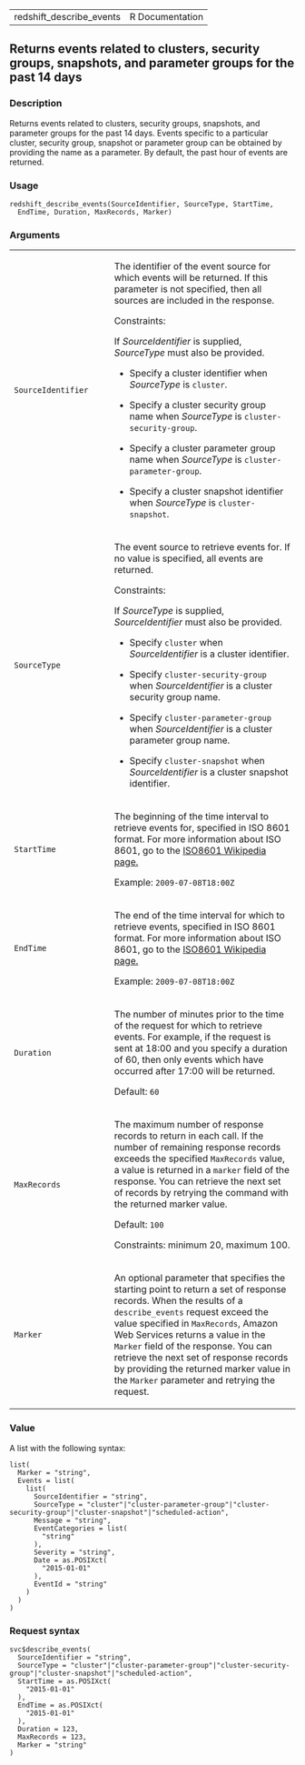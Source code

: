<table style="width: 100%;">
<tbody>
<tr class="odd">
<td>redshift_describe_events</td>
<td style="text-align: right;">R Documentation</td>
</tr>
</tbody>
</table>

## Returns events related to clusters, security groups, snapshots, and parameter groups for the past 14 days

### Description

Returns events related to clusters, security groups, snapshots, and
parameter groups for the past 14 days. Events specific to a particular
cluster, security group, snapshot or parameter group can be obtained by
providing the name as a parameter. By default, the past hour of events
are returned.

### Usage

    redshift_describe_events(SourceIdentifier, SourceType, StartTime,
      EndTime, Duration, MaxRecords, Marker)

### Arguments

<table>
<colgroup>
<col style="width: 35%" />
<col style="width: 65%" />
</colgroup>
<tbody>
<tr class="odd">
<td><code
id="redshift_describe_events_:_SourceIdentifier">SourceIdentifier</code></td>
<td><p>The identifier of the event source for which events will be
returned. If this parameter is not specified, then all sources are
included in the response.</p>
<p>Constraints:</p>
<p>If <em>SourceIdentifier</em> is supplied, <em>SourceType</em> must
also be provided.</p>
<ul>
<li><p>Specify a cluster identifier when <em>SourceType</em> is
<code>cluster</code>.</p></li>
<li><p>Specify a cluster security group name when <em>SourceType</em> is
<code>cluster-security-group</code>.</p></li>
<li><p>Specify a cluster parameter group name when <em>SourceType</em>
is <code>cluster-parameter-group</code>.</p></li>
<li><p>Specify a cluster snapshot identifier when <em>SourceType</em> is
<code>cluster-snapshot</code>.</p></li>
</ul></td>
</tr>
<tr class="even">
<td><code
id="redshift_describe_events_:_SourceType">SourceType</code></td>
<td><p>The event source to retrieve events for. If no value is
specified, all events are returned.</p>
<p>Constraints:</p>
<p>If <em>SourceType</em> is supplied, <em>SourceIdentifier</em> must
also be provided.</p>
<ul>
<li><p>Specify <code>cluster</code> when <em>SourceIdentifier</em> is a
cluster identifier.</p></li>
<li><p>Specify <code>cluster-security-group</code> when
<em>SourceIdentifier</em> is a cluster security group name.</p></li>
<li><p>Specify <code>cluster-parameter-group</code> when
<em>SourceIdentifier</em> is a cluster parameter group name.</p></li>
<li><p>Specify <code>cluster-snapshot</code> when
<em>SourceIdentifier</em> is a cluster snapshot identifier.</p></li>
</ul></td>
</tr>
<tr class="odd">
<td><code
id="redshift_describe_events_:_StartTime">StartTime</code></td>
<td><p>The beginning of the time interval to retrieve events for,
specified in ISO 8601 format. For more information about ISO 8601, go to
the <a href="https://en.wikipedia.org/wiki/ISO_8601">ISO8601 Wikipedia
page.</a></p>
<p>Example: <code
style="white-space: pre;">⁠2009-07-08T18:00Z⁠</code></p></td>
</tr>
<tr class="even">
<td><code id="redshift_describe_events_:_EndTime">EndTime</code></td>
<td><p>The end of the time interval for which to retrieve events,
specified in ISO 8601 format. For more information about ISO 8601, go to
the <a href="https://en.wikipedia.org/wiki/ISO_8601">ISO8601 Wikipedia
page.</a></p>
<p>Example: <code
style="white-space: pre;">⁠2009-07-08T18:00Z⁠</code></p></td>
</tr>
<tr class="odd">
<td><code id="redshift_describe_events_:_Duration">Duration</code></td>
<td><p>The number of minutes prior to the time of the request for which
to retrieve events. For example, if the request is sent at 18:00 and you
specify a duration of 60, then only events which have occurred after
17:00 will be returned.</p>
<p>Default: <code>60</code></p></td>
</tr>
<tr class="even">
<td><code
id="redshift_describe_events_:_MaxRecords">MaxRecords</code></td>
<td><p>The maximum number of response records to return in each call. If
the number of remaining response records exceeds the specified
<code>MaxRecords</code> value, a value is returned in a
<code>marker</code> field of the response. You can retrieve the next set
of records by retrying the command with the returned marker value.</p>
<p>Default: <code>100</code></p>
<p>Constraints: minimum 20, maximum 100.</p></td>
</tr>
<tr class="odd">
<td><code id="redshift_describe_events_:_Marker">Marker</code></td>
<td><p>An optional parameter that specifies the starting point to return
a set of response records. When the results of a
<code>describe_events</code> request exceed the value specified in
<code>MaxRecords</code>, Amazon Web Services returns a value in the
<code>Marker</code> field of the response. You can retrieve the next set
of response records by providing the returned marker value in the
<code>Marker</code> parameter and retrying the request.</p></td>
</tr>
</tbody>
</table>

### Value

A list with the following syntax:

    list(
      Marker = "string",
      Events = list(
        list(
          SourceIdentifier = "string",
          SourceType = "cluster"|"cluster-parameter-group"|"cluster-security-group"|"cluster-snapshot"|"scheduled-action",
          Message = "string",
          EventCategories = list(
            "string"
          ),
          Severity = "string",
          Date = as.POSIXct(
            "2015-01-01"
          ),
          EventId = "string"
        )
      )
    )

### Request syntax

    svc$describe_events(
      SourceIdentifier = "string",
      SourceType = "cluster"|"cluster-parameter-group"|"cluster-security-group"|"cluster-snapshot"|"scheduled-action",
      StartTime = as.POSIXct(
        "2015-01-01"
      ),
      EndTime = as.POSIXct(
        "2015-01-01"
      ),
      Duration = 123,
      MaxRecords = 123,
      Marker = "string"
    )

